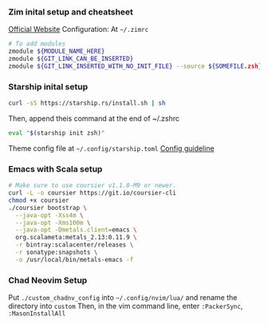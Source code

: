 ### Zim inital setup and cheatsheet
[Official Website](https://zimfw.sh/)
Configuration: At `~/.zimrc`
```bash
# To add modules
zmodule ${MODULE_NAME_HERE}
zmodule ${GIT_LINK_CAN_BE_INSERTED}
zmodule ${GIT_LINK_INSERTED_WITH_NO_INIT_FILE} --source ${SOMEFILE.zsh}
```


### Starship inital setup
```bash
curl -sS https://starship.rs/install.sh | sh
```
Then, append theis command at the end of ~/.zshrc
```bash
eval "$(starship init zsh)"
```
Theme config file at `~/.config/starship.toml`
[Config guideline](https://starship.rs/config)

### Emacs with Scala setup
```bash
# Make sure to use coursier v1.1.0-M9 or newer.
curl -L -o coursier https://git.io/coursier-cli
chmod +x coursier
./coursier bootstrap \
  --java-opt -Xss4m \
  --java-opt -Xms100m \
  --java-opt -Dmetals.client=emacs \
  org.scalameta:metals_2.13:0.11.9 \
  -r bintray:scalacenter/releases \
  -r sonatype:snapshots \
  -o /usr/local/bin/metals-emacs -f
```

### Chad Neovim Setup
Put `./custom_chadnv_config` into `~/.config/nvim/lua/` and rename the directory into `custom`
Then, in the vim command line, enter `:PackerSync`, `:MasonInstallAll`
